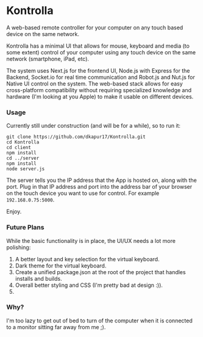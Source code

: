 # Kontrolla

A web-based remote controller for your computer on any touch based device on the same network.

Kontrolla has a minimal UI that allows for mouse, keyboard and media (to some extent) control of your computer using any touch device on the same network (smartphone, iPad, etc).

The system uses Next.js for the frontend UI, Node.js with Express for the Backend, Socket.io for real time communication and Robot.js and Nut.js for Native UI control on the system. The web-based stack allows for easy cross-platform compatibility without requiring specialized knowledge and hardware (I'm looking at you Apple) to make it usable on different devices.

### Usage

Currently still under construction (and will be for a while), so to run it:

```
git clone https://github.com/dkapur17/Kontrolla.git
cd Kontrolla
cd client
npm install
cd ../server
npm install
node server.js
```

The server tells you the IP address that the App is hosted on, along with the port. Plug in that IP address and port into the address bar of your browser on the touch device you want to use for control. For example `192.168.0.75:5000`.

Enjoy.

### Future Plans

While the basic functionality is in place, the UI/UX needs a lot more polishing:

1. A better layout and key selection for the virtual keyboard.
2. Dark theme for the virtual keyboard.
3. Create a unified package.json at the root of the project that handles installs and builds.
4. Overall better styling and CSS (I'm pretty bad at design :)).
5. 

### Why?

I'm too lazy to get out of bed to turn of the computer when it is connected to a monitor sitting far away from me ;).
